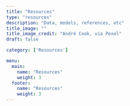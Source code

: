 ```yaml
---
title: "Resources"
type: "resources"
description: "Data, models, references, etc"
title_image: ""
title_image_credit: "André Cook, via Pexel"
draft: false

category: ['Resources']

menu:
  main:
    name: "Resources"
    weight: 3
  footer:
    name: "Resources"
    weight: 3
---
```

